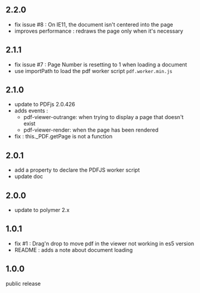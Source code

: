## 2.2.0

  - fix issue #8 : On IE11, the document isn't centered into the page
  - improves performance : redraws the page only when it's necessary

## 2.1.1

  - fix issue #7 : Page Number is resetting to 1 when loading a document
  - use importPath to load the pdf worker script `pdf.worker.min.js`

## 2.1.0

 - update to PDFjs 2.0.426
 - adds events :
   - pdf-viewer-outrange: when trying to display a page that doesn't exist
   - pdf-viewer-render: when the page has been rendered
 - fix : this._PDF.getPage is not a function

## 2.0.1

 - add a property to declare the PDFJS worker script
 - update doc 

## 2.0.0

 - update to polymer 2.x

## 1.0.1

 - fix #1 : Drag'n drop to move pdf in the viewer not working in es5 version
 - README : adds a note about document loading

## 1.0.0

public release
